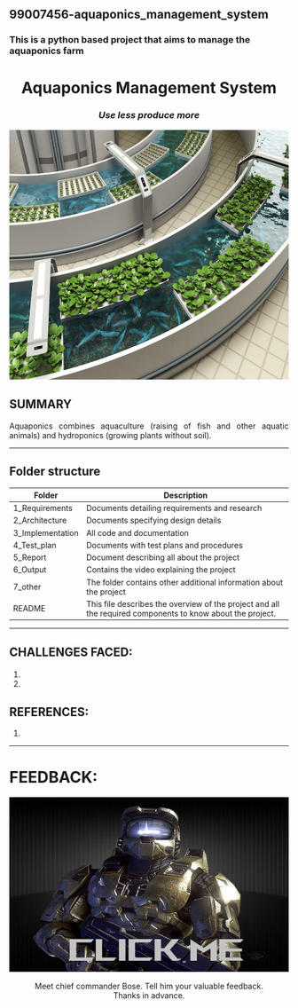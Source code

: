 ## 99007456-aquaponics_management_system
### This is a python based project that aims to manage the aquaponics farm  

<h1 align="center"> Aquaponics Management System </h1>
<i><h3 align = "center"> Use less produce more </h3></i>

<p align="center">
  <img width="900 "height="450 " src="https://github.com/Y-133/99007456-aquaponics_management_system/blob/7c6253c3a1df25032f3f3923f015ada1a52585b9/Images/aquaponics_2.jpg " alt="">
</p>


## SUMMARY ##
<p align="justify">
 Aquaponics combines aquaculture (raising of fish and other aquatic animals) and hydroponics (growing plants without soil). 
 
 --------------------------------------------------------------------------
## Folder structure ##
| Folder | Description|
| --- | --- |
| 1_Requirements | Documents detailing requirements and research |
| 2_Architecture | Documents specifying design details |
| 3_Implementation | All code and documentation |
| 4_Test_plan | Documents with test plans and procedures |
| 5_Report | Document describing all about the project |
| 6_Output | Contains the video explaining the project |
| 7_other | The folder contains other additional information about the project |
| README| This file describes the overview of the project and all the required components to know about the project.

----------------------------------------------------------------------------
## CHALLENGES FACED: ##
####
1. 
2. 
####

## REFERENCES:
1. 
---------------------------------------------------------------------------------------------------
# FEEDBACK: 

   <body>
      <a href = "https://forms.gle/qesNg4Qc73XfuXkT6" target = "_self"> 
         <img src = "https://github.com/Y-133/M2-EmbSys/blob/f58359ae2250b86e70ce3565c56ce943c2a1e107/PROJECT/IMAGES/halo2.jpg" alt = "chief commander Bose" border = "0"/> 
      </a>
      <p align =" center"> Meet chief commander Bose. Tell him your valuable feedback. <br> Thanks in advance. </p> 
   </body>
